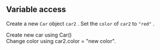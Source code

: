 ## Variable access

Create a new `Car` object `car2` . Set the `color` of `car2` to `"red"` .  

<div class='hint'>Create new car using Car()</div>
<div class='hint'>Change color using car2.color = "new color".</div>

